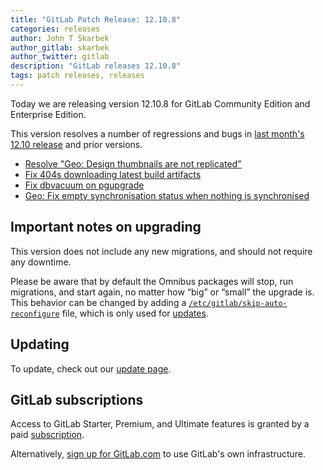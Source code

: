 ```yaml
---
title: "GitLab Patch Release: 12.10.8"
categories: releases
author: John T Skarbek
author_gitlab: skarbek
author_twitter: gitlab
description: "GitLab releases 12.10.8"
tags: patch releases, releases
---
```


Today we are releasing version 12.10.8 for GitLab Community Edition and Enterprise Edition.

This version resolves a number of regressions and bugs in
[last month's 12.10 release](/releases/2020/04/22/gitlab-12-10-released/) and
prior versions.

* [Resolve "Geo: Design thumbnails are not replicated"](https://gitlab.com/gitlab-org/gitlab/-/merge_requests/32703)
* [Fix 404s downloading latest build artifacts](https://gitlab.com/gitlab-org/gitlab/-/merge_requests/32741)
* [Fix dbvacuum on pgupgrade](https://gitlab.com/gitlab-org/omnibus-gitlab/-/merge_requests/4227)
* [Geo: Fix empty synchronisation status when nothing is synchronised](https://gitlab.com/gitlab-org/gitlab/-/merge_requests/30710)

## Important notes on upgrading

This version does not include any new migrations, and should not require any
downtime.

Please be aware that by default the Omnibus packages will stop, run migrations,
and start again, no matter how “big” or “small” the upgrade is. This behavior
can be changed by adding a [`/etc/gitlab/skip-auto-reconfigure`](http://docs.gitlab.com/omnibus/update/README.html) file,
which is only used for [updates](https://docs.gitlab.com/omnibus/update/README.html).

## Updating

To update, check out our [update page](/update/).

## GitLab subscriptions

Access to GitLab Starter, Premium, and Ultimate features is granted by a paid [subscription](/pricing/).

Alternatively, [sign up for GitLab.com](https://gitlab.com/users/sign_in)
to use GitLab's own infrastructure.
